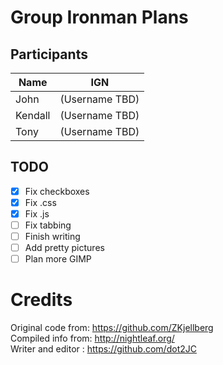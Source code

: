 # Group Ironman Plans
## Participants
Name | IGN
-----|-----
John | (Username TBD)
Kendall | (Username TBD)
Tony | (Username TBD)

## TODO
- [x] Fix checkboxes
- [x] Fix .css
- [x] Fix .js
- [ ] Fix tabbing
- [ ] Finish writing
- [ ] Add pretty pictures
- [ ] Plan more GIMP

# Credits
Original code from: https://github.com/ZKjellberg  
Compiled info from: http://nightleaf.org/  
Writer and editor : https://github.com/dot2JC